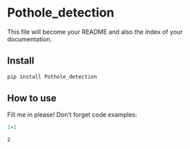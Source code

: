 # Pothole_detection


<!-- WARNING: THIS FILE WAS AUTOGENERATED! DO NOT EDIT! -->

This file will become your README and also the index of your
documentation.

## Install

``` sh
pip install Pothole_detection
```

## How to use

Fill me in please! Don’t forget code examples:

``` python
1+1
```

    2
